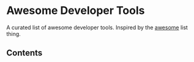 # Awesome Developer Tools
A curated list of awesome developer tools. Inspired by the [awesome](https://github.com/sindresorhus/awesome) list thing.

## Contents
